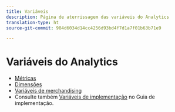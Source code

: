 ```yaml
---
title: Variáveis
description: Página de aterrissagem das variáveis do Analytics
translation-type: ht
source-git-commit: 984d6034d14cc4256d93bd4f7d1a7f01b63b71e9

---
```



# Variáveis do Analytics

* [Métricas](/help/components/c-variables/c-metrics/metricslist.md)
* [Dimensões](/help/components/c-variables/dimensionslist/dimension-compatibility.md)
* [Variáveis de merchandising](/help/components/c-variables/c-merch-variables/var-merchandising.md)
* Consulte também [Variáveis de implementação](/help/implement/vars/overview.md) no Guia de implementação.
